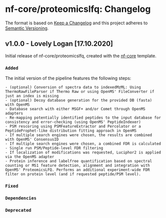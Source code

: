 # nf-core/proteomicslfq: Changelog

The format is based on [Keep a Changelog](https://keepachangelog.com/en/1.0.0/)
and this project adheres to [Semantic Versioning](https://semver.org/spec/v2.0.0.html).

## v1.0.0 - Lovely Logan [17.10.2020]

Initial release of nf-core/proteomicslfq, created with the [nf-core](https://nf-co.re/) template.

### `Added`

The initial version of the pipeline features the following steps:

    - (optional) Conversion of spectra data to indexedMzML: Using ThermoRawFileParser if Thermo Raw or using OpenMS' FileConverter if just an index is missing
    - (optional) Decoy database generation for the provided DB (fasta) with OpenMS
    - Database search with either MSGF+ and/or Comet through OpenMS adapters
    - Re-mapping potentially identified peptides to the input database for consistency and error-checking (using OpenMS' PeptideIndexer)
    - PSM rescoring using PSMFeatureExtractor and Percolator or a PeptideProphet-like distribution fitting approach in OpenMS
    - If multiple search engines were chosen, the results are combined with OpenMS' ConsensusID
    - If multiple search engines were chosen, a combined FDR is calculated
    - Single run PSM/Peptide-level FDR filtering
    - If localization of modifications was requested, Luciphor2 is applied via the OpenMS adapter
    - Protein inference and labelfree quantification based on spectral counting or MS1 feature detection, alignment and integration with OpenMS' ProteomicsLFQ. Performs an additional experiment-wide FDR filter on protein level (and if requested peptide/PSM level).

### `Fixed`

### `Dependencies`

### `Deprecated`
